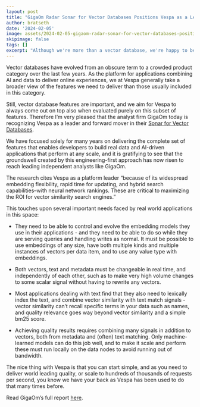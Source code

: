 ```yaml
---  
layout: post
title: "GigaOm Radar Sonar for Vector Databases Positions Vespa as a Leader"
author: bratseth
date: '2024-02-05'
image: assets/2024-02-05-gigaom-radar-sonar-for-vector-databases-positions-vespa-as-a-leader/Gigaom_leader.png
skipimage: false
tags: []
excerpt: "Although we're more than a vector database, we're happy to be recognized as a leader in this category"
---
```


Vector databases have evolved from an obscure term to a crowded product category over the last few years. 
As the platform for applications combining AI and data to deliver online experiences, 
we at Vespa generally take a broader view of the features we need to deliver 
than those usually included in this category.

Still, vector database features are important, and we aim for Vespa to always come out on top also when 
evaluated purely on this subset of features. Therefore I’m very pleased that the analyst firm GigaOm today is 
recognizing Vespa as a leader and forward mover in their 
[Sonar for Vector Databases](https://content.vespa.ai/gigaom-report-2024).

We have focused solely for many years on delivering the complete set of features that enables 
developers to build real data and AI-driven applications that perform at any scale, 
and it is gratifying to see that the groundswell created by this engineering-first approach 
has now risen to reach leading independent analysts like GigaOm.

The research cites Vespa as a platform leader “because of its widespread embedding flexibility, 
rapid time for updating, and hybrid search capabilities–with neural network rankings. 
These are critical to maximizing the ROI for vector similarity search engines.”

This touches upon several important needs faced by real world applications in this space:

- They need to be able to control and evolve the embedding models they use in their applications - 
  and they need to be able to do so while they are serving queries and handling writes as normal. 
  It must be possible to use embeddings of any size, have both multiple kinds and multiple instances of vectors 
  per data item, and to use any value type with embeddings.

- Both vectors, text and metadata must be changeable in real time, and independently of each other, 
  such as to make very high volume changes to some scalar signal without having to rewrite any vectors.

- Most applications dealing with text find that they also need to lexically index the text, 
  and combine vector similarity with text match signals - vector similarity can’t recall specific terms 
  in your data such as names, and quality relevance goes way beyond vector similarity and a simple bm25 score.

- Achieving quality results requires combining many signals in addition to vectors, both from metadata 
  and (often) text matching. Only machine-learned models can do this job well, and to make it scale 
  and perform these must run locally on the data nodes to avoid running out of bandwidth.

The nice thing with Vespa is that you can start simple, and as you need to deliver world leading quality, 
or scale to hundreds of thousands of requests per second, you know we have your back as Vespa has been 
used to do that many times before.

Read GigaOm’s full report [here](https://content.vespa.ai/gigaom-report-2024).
